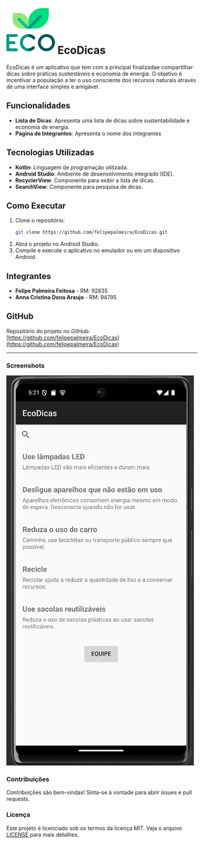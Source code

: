 # ![ECO:](https://github.com/felipepalmeira/EcoDicas/blob/main/4411360.png)   EcoDicas

EcoDicas é um aplicativo que tem com a principal finalizadae compartilhar dicas sobre práticas sustentáveis e economia de energia. O objetivo é incentivar a população a ter o uso consciente dos recursos naturais através de uma interface simples e amigável.

## Funcionalidades

- **Lista de Dicas**: Apresenta uma lista de dicas sobre sustentabilidade e economia de energia.
- **Página de Integrantes**: Apresenta o nome dos integrantes 


## Tecnologias Utilizadas

- **Kotlin**: Linguagem de programação utilizada.
- **Android Studio**: Ambiente de desenvolvimento integrado (IDE).
- **RecyclerView**: Componente para exibir a lista de dicas.
- **SearchView**: Componente para pesquisa de dicas.

## Como Executar

1. Clone o repositório:
    ```sh
    git clone https://github.com/felipepalmeira/EcoDicas.git
    ```
2. Abra o projeto no Android Studio.
3. Compile e execute o aplicativo no emulador ou em um dispositivo Android.

## Integrantes

- **Felipe Palmeira Feitosa** - RM: 92835
- **Anna Cristina Dona Araujo** - RM: 94795

## GitHub

Repositório do projeto no GitHub: [https://github.com/felipepalmeira/EcoDicas](https://github.com/felipepalmeira/EcoDicas)

---

### Screenshots

![Lista de Dicas:](https://github.com/felipepalmeira/EcoDicas/blob/main/screenshot.png)

### Contribuições

Contribuições são bem-vindas! Sinta-se à vontade para abrir issues e pull requests.

### Licença

Este projeto é licenciado sob os termos da licença MIT. Veja o arquivo [LICENSE](LICENSE) para mais detalhes.

